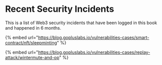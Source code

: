 # Recent Security Incidents

This is a list of Web3 security incidents that have been logged in this book and happened in 6 months.

{% embed url="https://blog.gopluslabs.io/vulnerabilities-cases/smart-contract/nft/sleepminting" %}

{% embed url="https://blog.gopluslabs.io/vulnerabilities-cases/replay-attack/wintermute-and-op" %}
